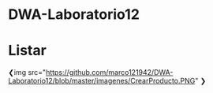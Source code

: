 # DWA-Laboratorio12
# Listar
❮img src="https://github.com/marco121942/DWA-Laboratorio12/blob/master/imagenes/CrearProducto.PNG" ❯
